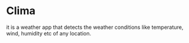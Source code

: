 # Clima
it is a weather app that detects the weather conditions like temperature, wind, humidity etc of any location.

